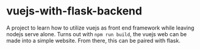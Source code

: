 # vuejs-with-flask-backend

A project to learn how to utilize vuejs as front end framework while leaving nodejs serve alone. Turns out with `npm run build`, the vuejs web can be made into a simple website. From there, this can be paired with flask.